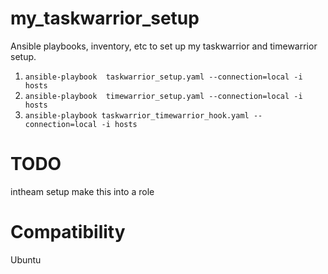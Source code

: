 # my_taskwarrior_setup

Ansible playbooks, inventory, etc to set up my taskwarrior and timewarrior setup.

1. `ansible-playbook  taskwarrior_setup.yaml --connection=local -i hosts`
2. `ansible-playbook  timewarrior_setup.yaml --connection=local -i hosts`
3. `ansible-playbook taskwarrior_timewarrior_hook.yaml --connection=local -i hosts`

# TODO

intheam setup
make this into a role

# Compatibility

Ubuntu
